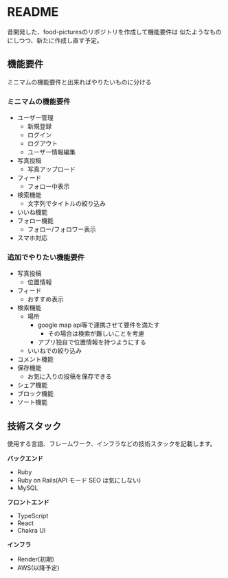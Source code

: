 # README

昔開発した、food-picturesのリポジトリを作成して機能要件は
似たようなものにしつつ、新たに作成し直す予定。

## 機能要件
ミニマムの機能要件と出来ればやりたいものに分ける

### ミニマムの機能要件
- ユーザー管理
  - 新規登録
  - ログイン
  - ログアウト
  - ユーザー情報編集
- 写真投稿
  - 写真アップロード
- フィード
  - フォロー中表示
- 検索機能
  - 文字列でタイトルの絞り込み
- いいね機能
- フォロー機能
  - フォロー/フォロワー表示
- スマホ対応

### 追加でやりたい機能要件

- 写真投稿
  - 位置情報
- フィード
  - おすすめ表示
- 検索機能
  - 場所
    - google map api等で連携させて要件を満たす
      - その場合は検索が難しいことを考慮
    - アプリ独自で位置情報を持つようにする
  - いいねでの絞り込み
- コメント機能
- 保存機能
  - お気に入りの投稿を保存できる
- シェア機能
- ブロック機能
- ソート機能

## 技術スタック

使用する言語、フレームワーク、インフラなどの技術スタックを記載します。

**バックエンド**

- Ruby
- Ruby on Rails(API モード SEO は気にしない)
- MySQL

**フロントエンド**

- TypeScript
- React
- Chakra UI

**インフラ**

- Render(初期)
- AWS(以降予定)
